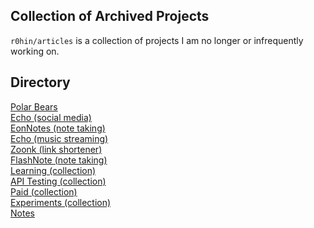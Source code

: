 ## Collection of Archived Projects
`r0hin/articles` is a collection of projects I am no longer or infrequently working on.

## Directory
<a href="https://r0h.in/articles/polarbears">Polar Bears<br>
<a href="https://r0h.in/articles/echo">Echo (social media)<br>
<a href="https://r0h.in/articles/eonnotes">EonNotes (note taking)<br>
<a href="https://r0h.in/articles/eonsound">Echo (music streaming)<br>
<a href="https://r0h.in/articles/zoonk">Zoonk (link shortener)</a><br>
<a href="https://r0h.in/articles/flashnote">FlashNote (note taking)<br>
<a href="https://r0h.in/articles/learning">Learning (collection)<br>
<a href="https://r0h.in/articles/apis">API Testing (collection)</a><br>
<a href="https://r0h.in/articles/paid">Paid (collection)</a><br>
<a href="https://r0h.in/articles/experiments">Experiments (collection)</a><br>
<a href="https://r0h.in/articles/notes">Notes</a>